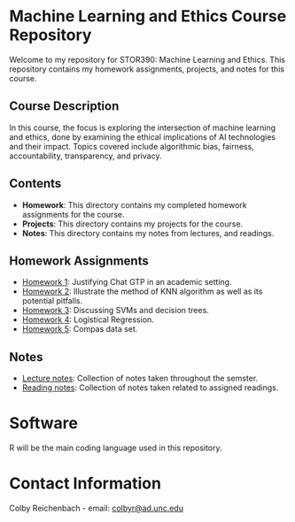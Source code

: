 # Machine Learning and Ethics Course Repository

Welcome to my repository for STOR390: Machine Learning and Ethics. This repository contains my homework assignments, projects, and notes for this course.

## Course Description
In this course, the focus is exploring the intersection of machine learning and ethics, done by examining the ethical implications of AI technologies and their impact. Topics covered include algorithmic bias, fairness, accountability, transparency, and privacy.

## Contents
- **Homework**: This directory contains my completed homework assignments for the course.
- **Projects**: This directory contains my projects for the course.
- **Notes**: This directory contains my notes from lectures, and readings.

## Homework Assignments
- [Homework 1](HW1.Rmd): Justifying Chat GTP in an academic setting.
- [Homework 2](HW2.Rmd): Illustrate the method of KNN algorithm as well as its potential pitfalls.
- [Homework 3](HW3.Rmd): Discussing SVMs and decision trees.
- [Homework 4](HW4.Rmd): Logistical Regression.
- [Homework 5](HW5.pdf): Compas data set.


## Notes
- [Lecture notes](notes.Rmd): Collection of notes taken throughout the semster.
- [Reading notes](readings.Rmd): Collection of notes taken related to assigned readings.

# Software
R will be the main coding language used in this repository.

# Contact Information
Colby Reichenbach - email: colbyr@ad.unc.edu

